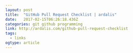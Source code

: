 ```yaml
---
layout: post 
title:  "GitHub Pull Request Checklist | ardalis" 
date:   2017-02-15T06:26:18.436Z 
categories: git github programming
link: http://ardalis.com/github-pull-request-checklist 
tags:
  - links
ogtype: article 
---
```


